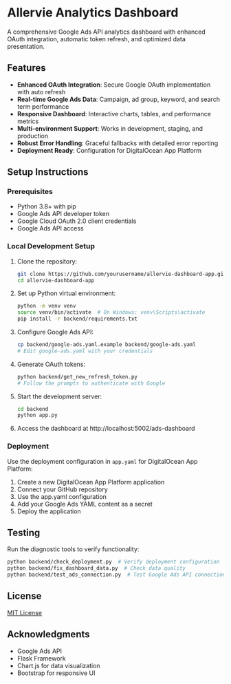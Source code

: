 # Allervie Analytics Dashboard

A comprehensive Google Ads API analytics dashboard with enhanced OAuth integration, automatic token refresh, and optimized data presentation.

## Features

- **Enhanced OAuth Integration**: Secure Google OAuth implementation with auto refresh
- **Real-time Google Ads Data**: Campaign, ad group, keyword, and search term performance
- **Responsive Dashboard**: Interactive charts, tables, and performance metrics
- **Multi-environment Support**: Works in development, staging, and production
- **Robust Error Handling**: Graceful fallbacks with detailed error reporting
- **Deployment Ready**: Configuration for DigitalOcean App Platform

## Setup Instructions

### Prerequisites

- Python 3.8+ with pip
- Google Ads API developer token
- Google Cloud OAuth 2.0 client credentials
- Google Ads API access

### Local Development Setup

1. Clone the repository:
   ```bash
   git clone https://github.com/yourusername/allervie-dashboard-app.git
   cd allervie-dashboard-app
   ```

2. Set up Python virtual environment:
   ```bash
   python -m venv venv
   source venv/bin/activate  # On Windows: venv\Scripts\activate
   pip install -r backend/requirements.txt
   ```

3. Configure Google Ads API:
   ```bash
   cp backend/google-ads.yaml.example backend/google-ads.yaml
   # Edit google-ads.yaml with your credentials
   ```

4. Generate OAuth tokens:
   ```bash
   python backend/get_new_refresh_token.py
   # Follow the prompts to authenticate with Google
   ```

5. Start the development server:
   ```bash
   cd backend
   python app.py
   ```

6. Access the dashboard at http://localhost:5002/ads-dashboard

### Deployment

Use the deployment configuration in `app.yaml` for DigitalOcean App Platform:

1. Create a new DigitalOcean App Platform application
2. Connect your GitHub repository
3. Use the app.yaml configuration
4. Add your Google Ads YAML content as a secret
5. Deploy the application

## Testing

Run the diagnostic tools to verify functionality:

```bash
python backend/check_deployment.py  # Verify deployment configuration
python backend/fix_dashboard_data.py  # Check data quality
python backend/test_ads_connection.py  # Test Google Ads API connection
```

## License

[MIT License](LICENSE)

## Acknowledgments

- Google Ads API
- Flask Framework
- Chart.js for data visualization
- Bootstrap for responsive UI